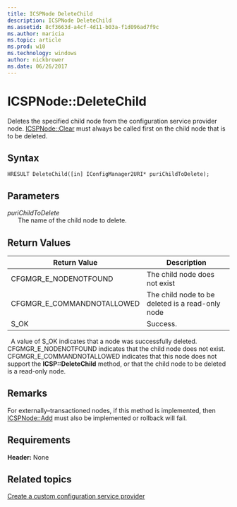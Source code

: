 ```yaml
---
title: ICSPNode DeleteChild
description: ICSPNode DeleteChild
ms.assetid: 8cf3663d-a4cf-4d11-b03a-f1d096ad7f9c
ms.author: maricia
ms.topic: article
ms.prod: w10
ms.technology: windows
author: nickbrower
ms.date: 06/26/2017
---
```


# ICSPNode::DeleteChild

Deletes the specified child node from the configuration service provider node. [ICSPNode::Clear](icspnodeclear.md) must always be called first on the child node that is to be deleted.

## Syntax

``` syntax
HRESULT DeleteChild([in] IConfigManager2URI* puriChildToDelete);
```

## Parameters

<a href="" id="purichildtodelete"></a>*puriChildToDelete*  
&nbsp;&nbsp;&nbsp;&nbsp;&nbsp;&nbsp;The name of the child node to delete.

## Return Values

| Return Value                 | Description                                      |
|------------------------------|--------------------------------------------------|
| CFGMGR\_E\_NODENOTFOUND      | The child node does not exist                    |
| CFGMGR\_E\_COMMANDNOTALLOWED | The child node to be deleted is a read-only node |
| S\_OK                        | Success.                                         |

 
A value of S\_OK indicates that a node was successfully deleted. CFGMGR\_E\_NODENOTFOUND indicates that the child node does not exist. CFGMGR\_E\_COMMANDNOTALLOWED indicates that this node does not support the **ICSP::DeleteChild** method, or that the child node to be deleted is a read-only node.

## Remarks

For externally–transactioned nodes, if this method is implemented, then [ICSPNode::Add](icspnodeadd.md) must also be implemented or rollback will fail.

## Requirements

**Header:** None

## Related topics

[Create a custom configuration service provider](create-a-custom-configuration-service-provider.md)

 






